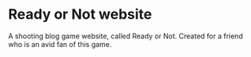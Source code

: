 # Ready or Not website 
 A shooting blog game website, called Ready or Not. Created for a friend who is an avid fan of this game. 
